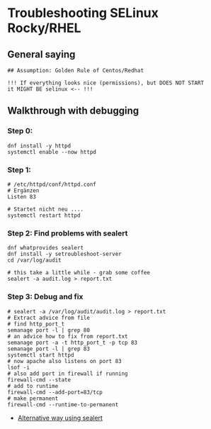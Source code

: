 # Troubleshooting SELinux Rocky/RHEL 

## General saying 

```
## Assumption: Golden Rule of Centos/Redhat 

!!! If everything looks nice (permissions), but DOES NOT START 
it MIGHT BE selinux <-- !!! 
```
## Walkthrough with debugging 

### Step 0:

```
dnf install -y httpd
systemctl enable --now httpd 
```


### Step 1:

```
# /etc/httpd/conf/httpd.conf
# Ergänzen 
Listen 83 

# Startet nicht neu ....
systemctl restart httpd

```


### Step 2: Find problems with sealert 

```
dnf whatprovides sealert 
dnf install -y setroubleshoot-server 
cd /var/log/audit

# this take a little while - grab some coffee 
sealert -a audit.log > report.txt
```

### Step 3: Debug and fix 

```
# sealert -a /var/log/audit/audit.log > report.txt
# Extract advice from file 
# find http_port_t
semanage port -l | grep 80
# an advice how to fix from report.txt
semanage port -a -t http_port_t -p tcp 83
semanage port -l | grep 83
systemctl start httpd
# now apache also listens on port 83
lsof -i
# also add port in firewall if running
firewall-cmd --state
# add to runtime 
firewall-cmd --add-port=83/tcp
# make permanent 
firewall-cmd --runtime-to-permanent 
```

  * [Alternative way using sealert](selinux-sealert.md) 

